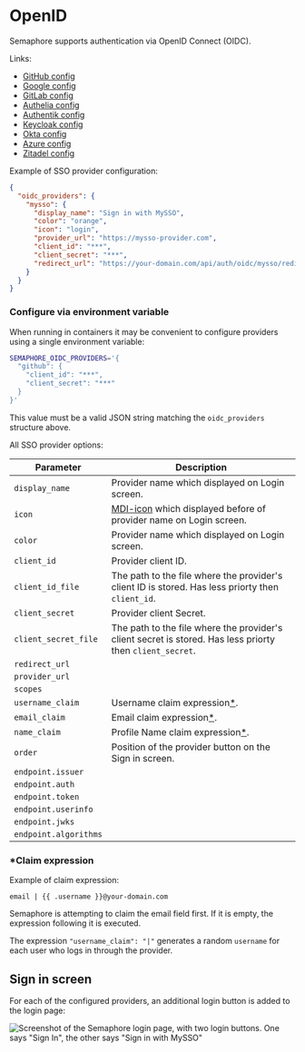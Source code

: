 # OpenID

Semaphore supports authentication via OpenID Connect (OIDC).

Links:

* [GitHub config](./openid/github.md)
* [Google config](./openid/google.md)
* [GitLab config](./openid/gitlab.md)
* [Authelia config](./openid/authelia.md)
* [Authentik config](./openid/authentik.md)
* [Keycloak config](./openid/keycloak.md)
* [Okta config](./openid/okta.md)
* [Azure config](./openid/azure.md)
* [Zitadel config](./openid/zitadel.md)

Example of SSO provider configuration:

```json
{
  "oidc_providers": {
    "mysso": {
      "display_name": "Sign in with MySSO",
      "color": "orange",
      "icon": "login",
      "provider_url": "https://mysso-provider.com",
      "client_id": "***",
      "client_secret": "***",
      "redirect_url": "https://your-domain.com/api/auth/oidc/mysso/redirect"
    }
  }
}
```

### Configure via environment variable

When running in containers it may be convenient to configure providers using a single environment variable:

```bash
SEMAPHORE_OIDC_PROVIDERS='{
  "github": {
    "client_id": "***",
    "client_secret": "***"
  }
}'
```

This value must be a valid JSON string matching the `oidc_providers` structure above.

All SSO provider options:

| Parameter             | Description                                                                                                 |
| --------------------- | ----------------------------------------------------------------------------------------------------------- |
| `display_name`        | Provider name which displayed on Login screen.                                                              |
| `icon`                | [MDI-icon](https://pictogrammers.com/library/mdi/) which displayed before of provider name on Login screen. |
| `color`               | Provider name which displayed on Login screen.                                                              |
| `client_id`           | Provider client ID.                                                                                         |
| `client_id_file`      | The path to the file where the provider's client ID is stored. Has less priorty then `client_id`.           |
| `client_secret`       | Provider client Secret.                                                                                     |
| `client_secret_file`  | The path to the file where the provider's client secret is stored. Has less priorty then `client_secret`.   |
| `redirect_url`        |                                                                                                             |
| `provider_url`        |                                                                                                             |
| `scopes`              |                                                                                                             |
| `username_claim`      | Username claim expression[\*](#claim-expression).                               |
| `email_claim`         | Email claim expression[\*](#claim-expression).                                  |
| `name_claim`          | Profile Name claim expression[\*](#claim-expression).                           |
| `order`               | Position of the provider button on the Sign in screen.                                                      |
| `endpoint.issuer`     |                                                                                                             |
| `endpoint.auth`       |                                                                                                             |
| `endpoint.token`      |                                                                                                             |
| `endpoint.userinfo`   |                                                                                                             |
| `endpoint.jwks`       |                                                                                                             |
| `endpoint.algorithms` |                                                                                                             |

### \*Claim expression

Example of claim expression:

```
email | {{ .username }}@your-domain.com
```

Semaphore is attempting to claim the email field first. If it is empty, the expression following it is executed.

<div class="warning">
  The expression <code>"username_claim": "|"</code> generates a random <code>username</code> for each user who logs in through the provider.
</div>

## Sign in screen

For each of the configured providers, an additional login button is added to the login page:

![Screenshot of the Semaphore login page, with two login buttons. One says "Sign In", the other says "Sign in with MySSO"](https://user-images.githubusercontent.com/5564491/232345599-13f744a0-0530-4422-8b55-6a563a4ef5d9.png)
